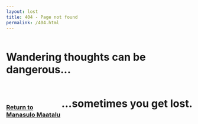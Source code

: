 ```yaml
---
layout: lost
title: 404 - Page not found
permalink: /404.html
---
```


<h1 style="float: left;"> Wandering thoughts can be dangerous... </h1>
<br>
<h1 style="float: right;"> ...sometimes you get lost. </h1>
<br><br><br><br><br><br><br><br>
<h3><a href="{{ site.url }}">Return to Manasulo Maatalu</a></h3>
<br>
